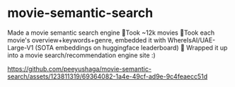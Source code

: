 # movie-semantic-search

Made a movie semantic search engine
🎥Took  ~12k movies
🧮Took each movie's overview+keywords+genre, embedded it with WhereIsAI/UAE-Large-V1 (SOTA embeddings on huggingface leaderboard)
📃 Wrapped it up into a movie search/recommendation engine site :)

https://github.com/peeyushaga/movie-semantic-search/assets/123811319/69364082-1a4e-49cf-ad9e-9c4feaecc51d

